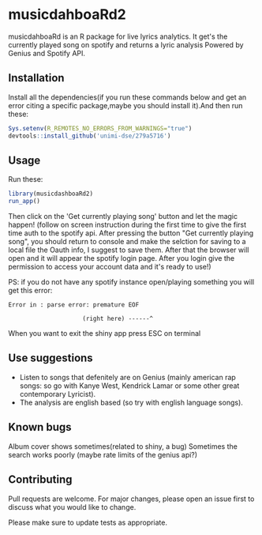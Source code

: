 # musicdahboaRd2

musicdahboaRd is an R package for live lyrics analytics.
It get's the currently played song on spotify and returns a lyric analysis
Powered by Genius and Spotify API.

## Installation
Install all the dependencies(if you run these commands below and get an error citing a specific package,maybe you should install it).And then run these:
```R
Sys.setenv(R_REMOTES_NO_ERRORS_FROM_WARNINGS="true")
devtools::install_github('unimi-dse/279a5716')
```
## Usage
Run these:
```R
library(musicdashboaRd2)
run_app()
```
Then click on the 'Get currently playing song' button and let the magic happen! 
(follow on screen instruction during the first time to give the first time auth to the spotify api. After pressing the button "Get currently playing song", you should return to console and make the selction for saving to a local file the Oauth info, I suggest to save them. After that the browser will open and it will appear the spotify login page. After you login give the permission to access your account data and it's ready to use!)

PS: if you do not have any spotify instance open/playing something you will get this error:
```
Error in : parse error: premature EOF
                                       
                     (right here) ------^
```
When you want to exit the shiny app press ESC on terminal
## Use suggestions
- Listen to songs that defenitely are on Genius (mainly american rap songs: so go with Kanye West, Kendrick Lamar or some other great contemporary Lyricist).
- The analysis are english based (so try with english language songs).
## Known bugs
Album cover shows sometimes(related to shiny, a bug)
Sometimes the search works poorly (maybe rate limits of the genius api?)
## Contributing
Pull requests are welcome. For major changes, please open an issue first to discuss what you would like to change.

Please make sure to update tests as appropriate.